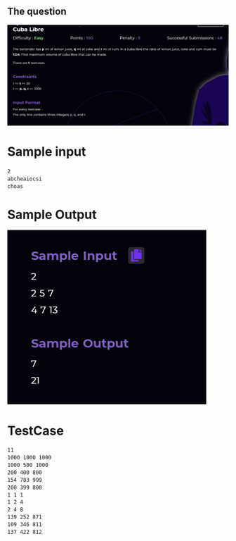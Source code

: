 ## The question

<img src="https://github.com/rohith1125/OrderOfChaos/blob/master/CubaLibre/CudaLibre.PNG"> </img>

# Sample input
```md
2
abcheaiocsi
choas
```
# Sample Output

<img src="https://github.com/rohith1125/OrderOfChaos/blob/master/CubaLibre/2.2.PNG"> </img>

# TestCase
```md
11
1000 1000 1000
1000 500 1000
200 400 800
154 783 999
200 399 800
1 1 1
1 2 4
2 4 8
139 252 871
109 346 811
137 422 812
```

